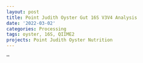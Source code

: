 ```yaml
---
layout: post
title: Point Judith Oyster Gut 16S V3V4 Analysis
date: '2022-03-02'
categories: Processing
tags: oyster, 16S, QIIME2
projects: Point Judith Oyster Nutrition
---
```



''



